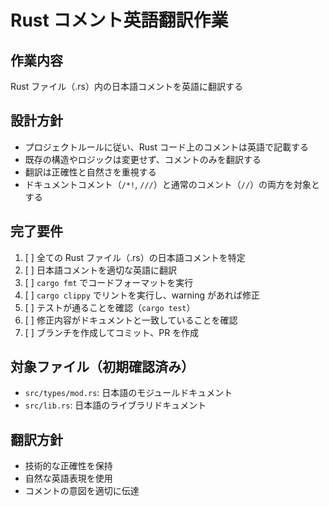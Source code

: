 # Rust コメント英語翻訳作業

## 作業内容

Rust ファイル（.rs）内の日本語コメントを英語に翻訳する

## 設計方針

- プロジェクトルールに従い、Rust コード上のコメントは英語で記載する
- 既存の構造やロジックは変更せず、コメントのみを翻訳する
- 翻訳は正確性と自然さを重視する
- ドキュメントコメント（`/*!`, `///`）と通常のコメント（`//`）の両方を対象とする

## 完了要件

1. [ ] 全ての Rust ファイル（.rs）の日本語コメントを特定
2. [ ] 日本語コメントを適切な英語に翻訳
3. [ ] `cargo fmt` でコードフォーマットを実行
4. [ ] `cargo clippy` でリントを実行し、warning があれば修正
5. [ ] テストが通ることを確認（`cargo test`）
6. [ ] 修正内容がドキュメントと一致していることを確認
7. [ ] ブランチを作成してコミット、PR を作成

## 対象ファイル（初期確認済み）

- `src/types/mod.rs`: 日本語のモジュールドキュメント
- `src/lib.rs`: 日本語のライブラリドキュメント

## 翻訳方針

- 技術的な正確性を保持
- 自然な英語表現を使用
- コメントの意図を適切に伝達
